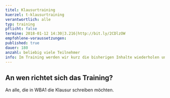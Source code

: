 ```yaml
---
titel: Klausurtraining
kuerzel: t-klausurtraining
verantwortlich: alle
typ: training
pflicht: false
termine: 2018-01-12 14:30|3.216|http://bit.ly/2CDlzOW
empfohlene-voraussetzungen:
published: true
dauer: 180
anzahl: beliebig viele Teilnehmer
info: Im Training werden wir kurz die bisherigen Inhalte wiederholen und ein paar Übungsaufgaben bearbeiten, wie sie auch in der Klausur vorkommen könnten.
---
```


## An wen richtet sich das Training?

An alle, die in WBA1 die Klausur schreiben möchten.


